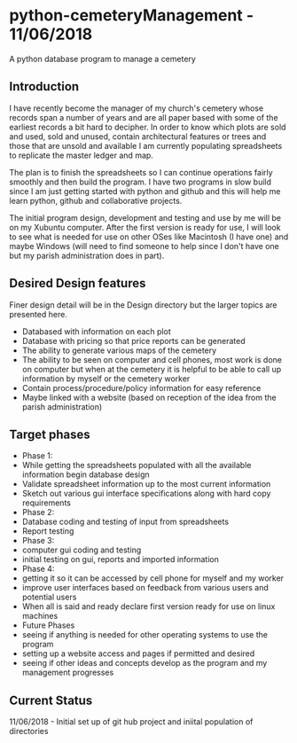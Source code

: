 # python-cemeteryManagement - 11/06/2018
A python database program to manage a cemetery

## Introduction
I have recently become the manager of my church's cemetery whose records span a number of years
and are all paper based with some of the earliest records a bit hard to decipher.  In order to
know which plots are sold and used, sold and unused, contain architectural features or trees and
those that are unsold and available I am currently populating spreadsheets to replicate the
master ledger and map.

The plan is to finish the spreadsheets so I can continue operations fairly smoothly and then
build the program.  I have two programs in slow build since I am just getting started with
python and github and this will help me learn python, github and collaborative projects.

The initial program design, development and testing and use by me will be on my Xubuntu computer.
After the first version is ready for use, I will look to see what is needed for use on other OSes
like Macintosh (I have one) and maybe Windows (will need to find someone to help since I don't have
one but my parish administration does in part).

## Desired Design features
Finer design detail will be in the Design directory but the larger topics are presented here.

 - Databased with information on each plot
 - Database with pricing so that price reports can be generated
 - The ability to generate various maps of the cemetery
 - The ability to be seen on computer and cell phones, most work is done on computer but when at the cemetery it is helpful to be able to call up information by myself or the cemetery worker
 - Contain process/procedure/policy information for easy reference
 - Maybe linked with a website (based on reception of the idea from the parish administration)

## Target phases
 - Phase 1:
 -  While getting the spreadsheets populated with all the available information begin database design
 -  Validate spreadsheet information up to the most current information
 -  Sketch out various gui interface specifications along with hard copy requirements
 - Phase 2:
 -  Database coding and testing of input from spreadsheets
 -  Report testing
 - Phase 3:
 -  computer gui coding and testing
 -  initial testing on gui, reports and imported information
 - Phase 4:
 -  getting it so it can be accessed by cell phone for myself and my worker
 -  improve user interfaces based on feedback from various users and potential users
 -  When all is said and ready declare first version ready for use on linux machines
 - Future Phases
 -  seeing if anything is needed for other operating systems to use the program
 -  setting up a website access and pages if permitted and desired
 -  seeing if other ideas and concepts develop as the program and my management progresses

## Current Status
11/06/2018 - Initial set up of git hub project and iniital population of directories